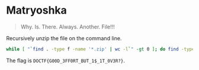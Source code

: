 # Matryoshka

> Why. Is. There. Always. Another. File!!!

Recursively unzip the file on the command line.

```bash
while [ "`find . -type f -name '*.zip' | wc -l`" -gt 0 ]; do find -type f -name "*.zip" -exec unzip -- '{}' \; -exec rm -- '{}' \;; done
```

The flag is `DOCTF{G00D_3FF0RT_BUT_1$_1T_0V3R?}`.
